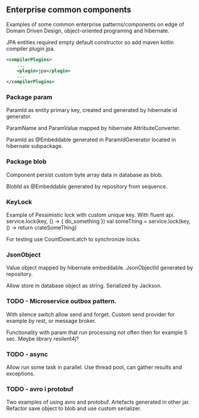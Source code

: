 ## Enterprise common components
Examples of some common enterprise patterns/components on edge of Domain Driven Design, 
object-oriented programing and hibernate.

JPA entities required empty default constructor so add maven kotlin compiler plugin jpa.
```xml
<compilerPlugins>
    ...
    <plugin>jpa</plugin>
    ...
</compilerPlugins>
```

### Package param
ParamId as entity primary key, created and generated by hibernate id generator.

ParamName and ParamValue mapped by hibernate AttributeConverter.

ParamId as @Embeddable generated in ParamIdGenerator located in hibernate subpackage.

### Package blob
Component persist custom byte array data in database as blob.

BlobId as @Embeddable generated by repository from sequence.

### KeyLock
Example of Pessimistic lock with custom unique key.
With fluent api.
service.lock(key, () -> {
    do_something
})
val someThing = service.lock(key, () -> return crateSomeThing)

For testing use CountDownLatch to synchronize locks.

### JsonObject 
Value object mapped by hibernate embeddable.
JsonObjectId generated by repository.

Allow store in database object as string. Serialized by Jackson. 

### TODO - Microservice outbox pattern.

With silence switch allow send and forget.
Custom send provider for example by rest, or message broker.

Functionality with param that run processing not often then for example 5 sec.
Meybe library resilent4j?

### TODO - async
Allow run some task in parallel. Use thread pool,
can gather results and exceptions.

### TODO - avro i protobuf
Two examples of using avro and protobuf.
Artefacts generated in other jar.
Refactor save object to blob and use custom serializer.

